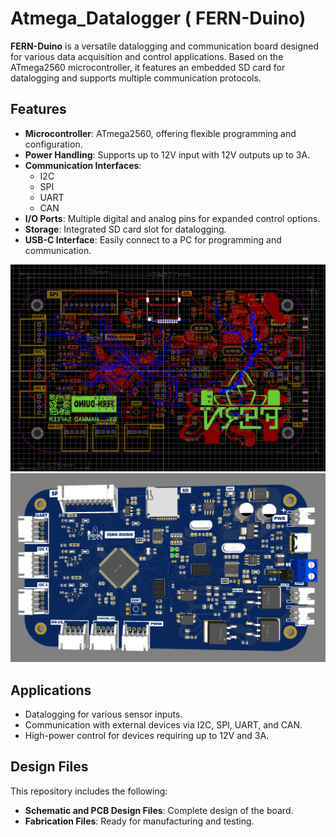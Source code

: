 # Atmega_Datalogger ( FERN-Duino)

**FERN-Duino** is a versatile datalogging and communication board designed for various data acquisition and control applications. Based on the ATmega2560 microcontroller, it features an embedded SD card for datalogging and supports multiple communication protocols.

## Features

- **Microcontroller**: ATmega2560, offering flexible programming and configuration.
- **Power Handling**: Supports up to 12V input with 12V outputs up to 3A.
- **Communication Interfaces**:
  - I2C
  - SPI
  - UART
  - CAN
- **I/O Ports**: Multiple digital and analog pins for expanded control options.
- **Storage**: Integrated SD card slot for datalogging.
- **USB-C Interface**: Easily connect to a PC for programming and communication.

![PCB](./images/PCB.png)
![PCB3d](./images/pcb3d.png)


## Applications

- Datalogging for various sensor inputs.
- Communication with external devices via I2C, SPI, UART, and CAN.
- High-power control for devices requiring up to 12V and 3A.

## Design Files

This repository includes the following:
- **Schematic and PCB Design Files**: Complete design of the board.
- **Fabrication Files**: Ready for manufacturing and testing.


